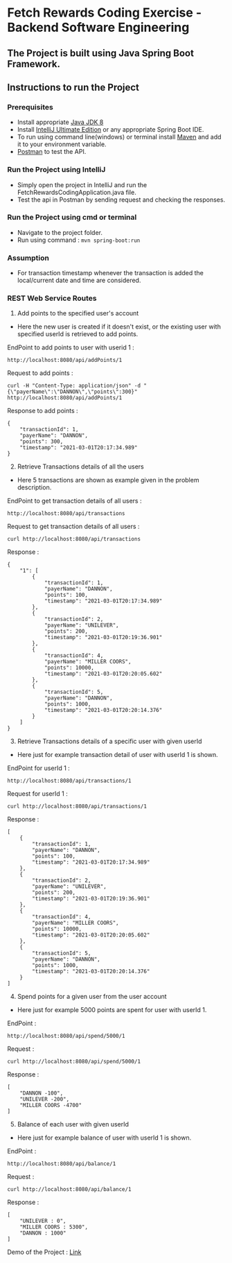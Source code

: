 # Fetch Rewards Coding Exercise - Backend Software Engineering

## The Project is built using Java Spring Boot Framework.

## Instructions to run the Project

### Prerequisites

- Install appropriate [Java JDK 8](https://www.oracle.com/java/technologies/javase/javase-jdk8-downloads.html)
- Install [IntelliJ  Ultimate Edition](https://www.jetbrains.com/idea/download/#section=windows) or any appropriate Spring Boot IDE.
- To run using command line(windows) or terminal install [Maven](https://maven.apache.org/install.html) and add it to your environment variable.
- [Postman](https://chrome.google.com/webstore/detail/postman/fhbjgbiflinjbdggehcddcbncdddomop?hl=en) to test the API.


### Run the Project using IntelliJ

- Simply open the project in IntelliJ and run the FetchRewardsCodingApplication.java file.
- Test the api in Postman by sending request and checking the responses.

### Run the Project using cmd or terminal

- Navigate to the project folder.
- Run using command : ```mvn spring-boot:run```

### Assumption 

- For transaction timestamp whenever the transaction is added the local/current date and time are considered.

### REST Web Service Routes

1. Add points to the specified user's account
- Here the new user is created if it doesn't exist, or the existing user with specified userId is retrieved to add points.

EndPoint to add points to user with userid 1 :
```
http://localhost:8080/api/addPoints/1
```

Request to add points :
```
curl -H "Content-Type: application/json" -d "{\"payerName\":\"DANNON\",\"points\":300}" http://localhost:8080/api/addPoints/1
```

Response to add points :
```
{
    "transactionId": 1,
    "payerName": "DANNON",
    "points": 300,
    "timestamp": "2021-03-01T20:17:34.989"
}
```

2. Retrieve Transactions details of all the users
- Here 5 transactions are shown as example given in the problem description.

EndPoint to get transaction details of all users :
```
http://localhost:8080/api/transactions
```

Request to get transaction details of all users :
```
curl http://localhost:8080/api/transactions
```

Response :
```
{
    "1": [
        {
            "transactionId": 1,
            "payerName": "DANNON",
            "points": 100,
            "timestamp": "2021-03-01T20:17:34.989"
        },
        {
            "transactionId": 2,
            "payerName": "UNILEVER",
            "points": 200,
            "timestamp": "2021-03-01T20:19:36.901"
        },
        {
            "transactionId": 4,
            "payerName": "MILLER COORS",
            "points": 10000,
            "timestamp": "2021-03-01T20:20:05.602"
        },
        {
            "transactionId": 5,
            "payerName": "DANNON",
            "points": 1000,
            "timestamp": "2021-03-01T20:20:14.376"
        }
    ]
}
```


3. Retrieve Transactions details of a specific user with given userId
- Here just for example transaction detail of user with userId 1 is shown.

EndPoint for userId 1 :
```
http://localhost:8080/api/transactions/1
```

Request for userId 1 :
```
curl http://localhost:8080/api/transactions/1
```

Response :
```
[
    {
        "transactionId": 1,
        "payerName": "DANNON",
        "points": 100,
        "timestamp": "2021-03-01T20:17:34.989"
    },
    {
        "transactionId": 2,
        "payerName": "UNILEVER",
        "points": 200,
        "timestamp": "2021-03-01T20:19:36.901"
    },
    {
        "transactionId": 4,
        "payerName": "MILLER COORS",
        "points": 10000,
        "timestamp": "2021-03-01T20:20:05.602"
    },
    {
        "transactionId": 5,
        "payerName": "DANNON",
        "points": 1000,
        "timestamp": "2021-03-01T20:20:14.376"
    }
]
```

4. Spend points for a given user from the user account
- Here just for example 5000 points are spent for user with userId 1.

EndPoint :
```
http://localhost:8080/api/spend/5000/1
```

Request :
```
curl http://localhost:8080/api/spend/5000/1
```

Response :
```
[
    "DANNON -100",
    "UNILEVER -200",
    "MILLER COORS -4700"
]
```

5. Balance of each user with given userId
- Here just for example balance of user with userId 1 is shown.

EndPoint : 
```
http://localhost:8080/api/balance/1
```

Request : 
```
curl http://localhost:8080/api/balance/1
```

Response : 
```
[
    "UNILEVER : 0",
    "MILLER COORS : 5300",
    "DANNON : 1000"
]
```


Demo of the Project : [Link](https://www.youtube.com/watch?v=A5TCGTH_9FM&ab_channel=gautamojha)
